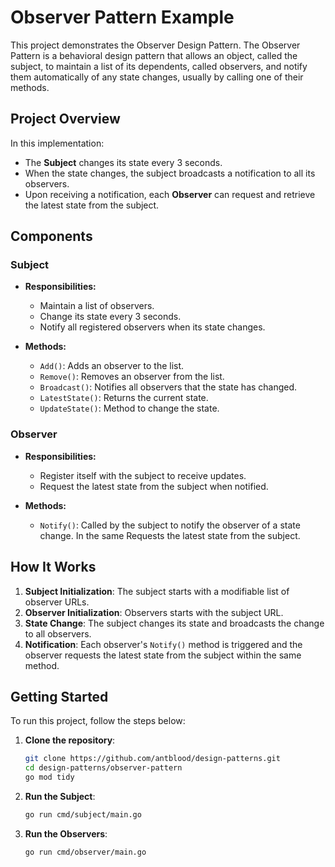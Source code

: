 # Observer Pattern Example

This project demonstrates the Observer Design Pattern. The Observer Pattern is a behavioral design pattern that allows an object, called the subject, to maintain a list of its dependents, called observers, and notify them automatically of any state changes, usually by calling one of their methods.

## Project Overview

In this implementation:
- The **Subject** changes its state every 3 seconds.
- When the state changes, the subject broadcasts a notification to all its observers.
- Upon receiving a notification, each **Observer** can request and retrieve the latest state from the subject.

## Components

### Subject

- **Responsibilities:**
  - Maintain a list of observers.
  - Change its state every 3 seconds.
  - Notify all registered observers when its state changes.

- **Methods:**
  - `Add()`: Adds an observer to the list.
  - `Remove()`: Removes an observer from the list.
  - `Broadcast()`: Notifies all observers that the state has changed.
  - `LatestState()`: Returns the current state.
  - `UpdateState()`: Method to change the state.

### Observer

- **Responsibilities:**
  - Register itself with the subject to receive updates.
  - Request the latest state from the subject when notified.
  
- **Methods:**
  - `Notify()`: Called by the subject to notify the observer of a state change. In the same Requests the latest state from the subject.

## How It Works

1. **Subject Initialization**: The subject starts with a modifiable list of observer URLs.
2. **Observer Initialization**: Observers starts with the subject URL.
3. **State Change**: The subject changes its state and broadcasts the change to all observers.
4. **Notification**: Each observer's `Notify()` method is triggered and the observer requests the latest state from the subject within the same method.

## Getting Started

To run this project, follow the steps below:

1. **Clone the repository**:

   ```bash
   git clone https://github.com/antblood/design-patterns.git
   cd design-patterns/observer-pattern
   go mod tidy
   ```

2. **Run the Subject**:

   ```bash
   go run cmd/subject/main.go
   ```

3. **Run the Observers**:

   ```bash
   go run cmd/observer/main.go
   ```
